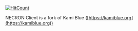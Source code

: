 [![HitCount](http://hits.dwyl.com/dvorakabc/client.svg)](http://hits.dwyl.com/dvorakabc/client)


NECRON Client is a fork of Kami Blue ([https://kamiblue.org](https://kamiblue.org))
